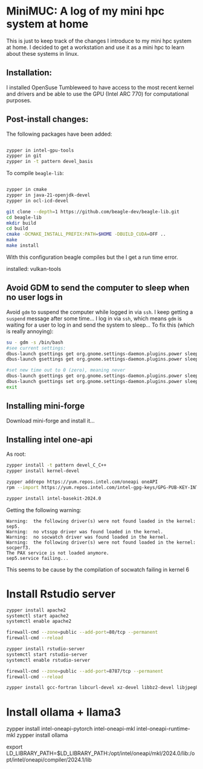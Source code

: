 # MiniMUC: A log of my mini hpc system at home

This is just to keep track of the changes I introduce to my mini hpc system at home. I decided to get a workstation and use it as a mini hpc to learn about these systems in linux.

## Installation:

I installed OpenSuse Tumbleweed to have access to the most recent kernel and drivers and be able to use the GPU (Intel ARC 770) for computational purposes.

## Post-install changes:

The following packages have been added:

```sh

zypper in intel-gpu-tools
zypper in git
zypper in -t pattern devel_basis

```

To compile `beagle-lib`:

```sh

zypper in cmake
zypper in java-21-openjdk-devel
zypper in ocl-icd-devel

git clone --depth=1 https://github.com/beagle-dev/beagle-lib.git
cd beagle-lib
mkdir build
cd build
cmake -DCMAKE_INSTALL_PREFIX:PATH=$HOME -DBUILD_CUDA=OFF ..
make
make install

```

With this configuration beagle compiles but the I get a run time error.

installed: vulkan-tools

## Avoid GDM to send the computer to sleep when no user logs in

Avoid `gdm` to suspend the computer while logged in via `ssh`. I keep getting a `suspend` message after some time... I log in via `ssh`, which means `gdm` is waiting for a user to log in and send the system to sleep... To fix this (which is really annoying):

```sh
su - gdm -s /bin/bash
#see current settings:
dbus-launch gsettings get org.gnome.settings-daemon.plugins.power sleep-inactive-ac-type
dbus-launch gsettings get org.gnome.settings-daemon.plugins.power sleep-inactive-ac-timeout

#set new time out to 0 (zero), meaning never
dbus-launch gsettings get org.gnome.settings-daemon.plugins.power sleep-inactive-ac-type 'nothing'
dbus-launch gsettings set org.gnome.settings-daemon.plugins.power sleep-inactive-ac-timeout 0
exit
```

## Installing mini-forge

Download mini-forge and install it...


## Installing intel one-api
As root:

```sh
zypper install -t pattern devel_C_C++
zypper install kernel-devel

zypper addrepo https://yum.repos.intel.com/oneapi oneAPI
rpm --import https://yum.repos.intel.com/intel-gpg-keys/GPG-PUB-KEY-INTEL-SW-PRODUCTS.PUB

zypper install intel-basekit-2024.0

```

Getting the following warning:

```
Warning:  the following driver(s) were not found loaded in the kernel:  sep5.
Warning:  no vtsspp driver was found loaded in the kernel.
Warning:  no socwatch driver was found loaded in the kernel.
Warning:  the following driver(s) were not found loaded in the kernel:  socperf3.
The PAX service is not loaded anymore.
sep5.service failing...

```
This seems to be cause by the compilation of socwatch failing in kernel 6

# Install Rstudio server

```sh
zypper install apache2
systemctl start apache2
systemctl enable apache2

firewall-cmd --zone=public --add-port=80/tcp --permanent
firewall-cmd --reload

zypper install rstudio-server
systemctl start rstudio-server
systemctl enable rstudio-server

firewall-cmd --zone=public --add-port=8787/tcp --permanent
firewall-cmd --reload

zypper install gcc-fortran libcurl-devel xz-devel libbz2-devel libjpeg8-devel libpng16-devel
```


# Install ollama + llama3

zypper install intel-oneapi-pytorch intel-oneapi-mkl intel-oneapi-runtime-mkl
zypper install ollama

export LD_LIBRARY_PATH=$LD_LIBRARY_PATH:/opt/intel/oneapi/mkl/2024.0/lib:/opt/intel/oneapi/compiler/2024.1/lib



